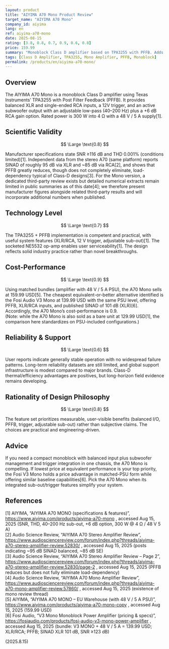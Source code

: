 ```yaml
---
layout: product
title: "AIYIMA A70 Mono Product Review"
target_name: "AIYIMA A70 Mono"
company_id: aiyima
lang: en
ref: aiyima-a70-mono
date: 2025-08-15
rating: [3.8, 0.8, 0.7, 0.9, 0.6, 0.8]
price: 159.99
summary: "Monoblock Class D amplifier based on TPA3255 with PFFB. Adds subwoofer out and 12V trigger, delivering solid, measurement-driven performance and well-balanced value."
tags: [Class D Amplifier, TPA3255, Mono Amplifier, PFFB, Monoblock]
permalink: /products/en/aiyima-a70-mono/
---
```


## Overview

The AIYIMA A70 Mono is a monoblock Class D amplifier using Texas Instruments’ TPA3255 with Post Filter Feedback (PFFB). It provides balanced XLR and single-ended RCA inputs, a 12V trigger, and an active subwoofer output with an adjustable low-pass (40–200 Hz) plus a +6 dB RCA gain option. Rated power is 300 W into 4 Ω with a 48 V / 5 A supply[1].

## Scientific Validity

$$ \Large \text{0.8} $$

Manufacturer specifications state SNR ≥116 dB and THD 0.001% (conditions limited)[1]. Independent data from the stereo A70 (same platform) reports SINAD of roughly 95 dB via XLR and ~85 dB via RCA[2], and shows that PFFB greatly reduces, though does not completely eliminate, load-dependency typical of Class-D designs[3]. For the Mono version, a dedicated third-party review exists but detailed numerical extracts remain limited in public summaries as of this date[4]; we therefore present manufacturer figures alongside related third-party results and will incorporate additional numbers when published.

## Technology Level

$$ \Large \text{0.7} $$

The TPA3255 + PFFB implementation is competent and practical, with useful system features (XLR/RCA, 12 V trigger, adjustable sub-out)[1]. The socketed NE5532 op-amp enables user serviceability[1]. The design reflects solid industry practice rather than novel breakthroughs.

## Cost-Performance

$$ \Large \text{0.9} $$

Using matched bundles (amplifier with 48 V / 5 A PSU), the A70 Mono sells at 159.99 USD[5]. The cheapest equivalent-or-better alternative identified is the Fosi Audio V3 Mono at 139.99 USD with the same PSU level, offering PFFB, XLR/RCA inputs, and published SINAD of 101 dB (XLR)[6]. Accordingly, the A70 Mono’s cost-performance is 0.9.  
(Note: while the A70 Mono is also sold as a bare unit at 129.99 USD[1], the comparison here standardizes on PSU-included configurations.)

## Reliability & Support

$$ \Large \text{0.6} $$

User reports indicate generally stable operation with no widespread failure patterns. Long-term reliability datasets are still limited, and global support infrastructure is modest compared to major brands. Class-D thermal/efficiency advantages are positives, but long-horizon field evidence remains developing.

## Rationality of Design Philosophy

$$ \Large \text{0.8} $$

The feature set prioritizes measurable, user-visible benefits (balanced I/O, PFFB, trigger, adjustable sub-out) rather than subjective claims. The choices are practical and engineering-driven.

## Advice

If you need a compact monoblock with balanced input plus subwoofer management and trigger integration in one chassis, the A70 Mono is compelling. If lowest price at equivalent performance is your top priority, the Fosi V3 Mono holds a price advantage in matched-PSU form while offering similar baseline capabilities[6]. Pick the A70 Mono when its integrated sub-out/trigger features simplify your system.

## References

[1] AIYIMA, “AIYIMA A70 MONO (specifications & features)”, https://www.aiyima.com/products/aiyima-a70-mono , accessed Aug 15, 2025 (SNR, THD, 40–200 Hz sub-out, +6 dB option, 300 W @ 4 Ω / 48 V 5 A)  
[2] Audio Science Review, “AIYIMA A70 Stereo Amplifier Review”, https://www.audiosciencereview.com/forum/index.php?threads/aiyima-a70-stereo-amplifier-review.52830/ , accessed Aug 15, 2025 (posts indicating ~95 dB SINAD balanced, ~85 dB SE)  
[3] Audio Science Review, “AIYIMA A70 Stereo Amplifier Review – Page 2”, https://www.audiosciencereview.com/forum/index.php?threads/aiyima-a70-stereo-amplifier-review.52830/page-2 , accessed Aug 15, 2025 (PFFB reduces but does not fully eliminate load-dependency)  
[4] Audio Science Review, “AIYIMA A70 Mono Amplifier Review”, https://www.audiosciencereview.com/forum/index.php?threads/aiyima-a70-mono-amplifier-review.57860/ , accessed Aug 15, 2025 (existence of mono review thread)  
[5] AIYIMA, “AIYIMA A70 MONO – EU Warehouse (with 48 V / 5 A PSU)”, https://www.aiyima.com/products/aiyima-a70-mono-copy , accessed Aug 15, 2025 (159.99 USD)  
[6] Fosi Audio, “V3 Mono Monoblock Power Amplifier (pricing & specs)”, https://fosiaudio.com/products/fosi-audio-v3-mono-power-amplifier , accessed Aug 15, 2025 (bundle: V3 MONO + 48 V / 5 A = 139.99 USD; XLR/RCA; PFFB; SINAD XLR 101 dB, SNR ≥123 dB)

(2025.8.15)

